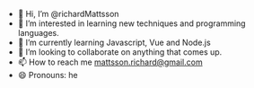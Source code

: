 - 👋 Hi, I’m @richardMattsson
- 👀 I’m interested in learning new techniques and programming languages.
- 🌱 I’m currently learning Javascript, Vue and Node.js
- 💞️ I’m looking to collaborate on anything that comes up.
- 📫 How to reach me mattsson.richard@gmail.com
- 😄 Pronouns: he

<!---
richardMattsson/richardMattsson is a ✨ special ✨ repository because its `README.md` (this file) appears on your GitHub profile.
You can click the Preview link to take a look at your changes.
--->
